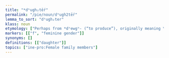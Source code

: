 ```yaml
---
title: "*dʰugh₂tḗr"
permalink: "/pie/noun/dʰugh2tḗr"
lemma_to_sort: "dʰugh₂ter"
klass: noun
etymology: ["Perhaps from *dʰewgʰ- (“to produce”), originally meaning \"the (potential) suckler, the one that draws milk\" (compare Sanskrit दुहे (duhé) / दुग्धे (dugdhe)),  +‎ *-tḗr, the suffix common to other r-stem kinship terms."]
markers: [["f", "feminine gender"]]
synonyms: []
definitions: [["daughter"]]
topics: ["ine-pro:Female family members"]
---
```

